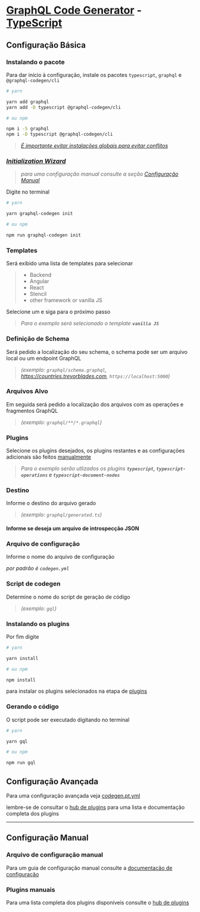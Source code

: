 # [GraphQL Code Generator](https://graphql-code-generator.com) - [TypeScript](https://www.typescriptlang.org)

## Configuração Básica

### Instalando o pacote

Para dar início à configuração, instale os pacotes `typescript`, `graphql` e `@graphql-codegen/cli`

```sh
# yarn

yarn add graphql
yarn add -D typescript @graphql-codegen/cli

# ou npm

npm i -S graphql
npm i -D typescript @graphql-codegen/cli
```

> *[É importante evitar instalações globais para evitar conflitos](https://www.graphql-code-generator.com/docs/getting-started/installation#global-installation)*

### *[Initialization Wizard](https://www.graphql-code-generator.com/plugins)*

> *para uma configuração manual consulte a seção [Configuração Manual](#configuração-manual)*

Digite no terminal

```sh
# yarn

yarn graphql-codegen init

# ou npm

npm run graphql-codegen init
```

### Templates

Será exibido uma lista de templates para selecionar

> - Backend
> - Angular
> - React
> - Stencil
> - other framework or vanilla JS

Selecione um e siga para o próximo passo

> *Para o exemplo será selecionado o template **`vanilla JS`***

### Definição de Schema

Será pedido a localização do seu schema, o schema pode ser um arquivo local ou um endpoint GraphQL

> *(exemplo: `graphql/schema.graphql`, <https://countries.trevorblades.com>, `https://localhost:5000`)*

### Arquivos Alvo

Em seguida será pedido a localização dos arquivos com as operações e fragmentos GraphQL

> *(exemplo: `graphql/**/*.graphql`)*

### Plugins

Selecione os plugins desejados, os plugins restantes e as configurações adicionais são feitos [manualmente](#plugins-manuais)

> *Para o exemplo serão utlizados os plugins **`typescript`, `typescript-operations` e `typescript-document-nodes`***

### Destino

Informe o destino do arquivo gerado

> *(exemplo: `graphql/generated.ts`)*

#### Informe se deseja um arquivo de introspecção JSON

### Arquivo de configuração

Informe o nome do arquivo de configuração

*por padrão é `codegen.yml`*

### Script de codegen

Determine o nome do script de geração de código

> *(exemplo: `gql`)*

### Instalando os plugins

Por fim digite

```sh
# yarn

yarn install

# ou npm

npm install
```

para instalar os plugins selecionados na etapa de [plugins](#plugins)

### Gerando o código

O script pode ser executado digitando no terminal

```sh
# yarn

yarn gql

# ou npm

npm run gql
```

## Configuração Avançada

Para uma configuração avançada veja [codegen.pt.yml](example/codegen.pt.yml)

lembre-se de consultar o [hub de plugins](https://www.graphql-code-generator.com/plugins) para uma lista e documentação completa dos plugins

----------

## Configuração Manual

### Arquivo de configuração manual

Para um guia de configuração manual consulte a [documentação de configuração](https://www.graphql-code-generator.com/docs/config-reference/codegen-config)

### Plugins manuais

Para uma lista completa dos plugins disponíveis consulte o [hub de plugins](https://www.graphql-code-generator.com/plugins)
